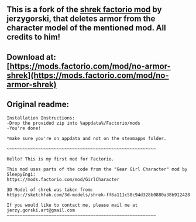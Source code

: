 ## This is a fork of the [shrek factorio mod](https://mods.factorio.com/mod/shrek) by jerzygorski, that deletes armor from the character model of the mentioned mod. All credits to him!
## Download at: [https://mods.factorio.com/mod/no-armor-shrek](https://mods.factorio.com/mod/no-armor-shrek)
## Original readme:
```
Installation Instructions:
-Drop the provided zip into %appdata%/Factorio/mods
-You're done!

*make sure you're on appdata and not on the steamapps folder. 

~~~~~~~~~~~~~~~~~~~~~~~~~~~~~~~~~~~~~~~~~~~~~~~~~~~~~~~~~

Hello! This is my first mod for Factorio. 

This mod uses parts of the code from the "Gear Girl Character" mod by SleepyEngi:
https://mods.factorio.com/mod/GirlCharacter

3D Model of shrek was taken from:
https://sketchfab.com/3d-models/shrek-ff6a111c58c94d328b0880a38b912428

If you would like to contact me, please mail me at jerzy.gorski.art@gmail.com
~~~~~~~~~~~~~~~~~~~~~~~~~~~~~~~~~~~~~~~~~~~~~~~~~~~~~~~~~
```
